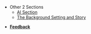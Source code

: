 - Other 2 Sections
  - [AI Section](/other-logs/ai.md)
  - [The Background Setting and Story](/other-logs/bg.md)

* [**Feedback**](/feedback.md)
